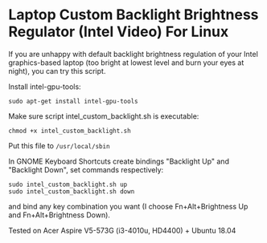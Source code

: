Laptop Custom Backlight Brightness Regulator (Intel Video) For Linux
====================================================================

If you are unhappy with default backlight brightness regulation of your Intel graphics-based laptop (too bright at lowest level and burn your eyes at night), you can try this script.

Install intel-gpu-tools:
```
sudo apt-get install intel-gpu-tools
```

Make sure script intel_custom_backlight.sh is executable:
```
chmod +x intel_custom_backlight.sh
```

Put this file to `/usr/local/sbin`

In GNOME Keyboard Shortcuts create bindings "Backlight Up" and "Backlight Down", set commands respectively:
```
sudo intel_custom_backlight.sh up
sudo intel_custom_backlight.sh down
```
and bind any key combination you want (I choose Fn+Alt+Brightness Up and Fn+Alt+Brightness Down).

Tested on Acer Aspire V5-573G (i3-4010u, HD4400) + Ubuntu 18.04
